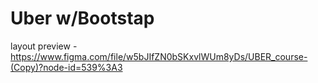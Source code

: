 # Uber w/Bootstap
layout preview - https://www.figma.com/file/w5bJIfZN0bSKxvlWUm8yDs/UBER_course-(Copy)?node-id=539%3A3
